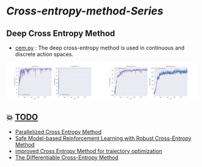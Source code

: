 # *Cross-entropy-method-Series*


## Deep Cross Entropy Method

- [cem.py](https://github.com/tinyzqh/Cross-entropy-method-Series/blob/main/cem.py) : The deep cross-entropy method is used in continuous and discrete action spaces.

<div align=center>
    <span class='gp-n'>
        <img src='https://github.com/tinyzqh/Cross-entropy-method-Series/blob/main/CartPole-v0Figure_1.png' width="250" alt="CartPole-v0"/>
        <img src='https://github.com/tinyzqh/Cross-entropy-method-Series/blob/main/HalfCheetah-v2Figure_1.png' width="250" alt="HalfCheetah-v2"/>
    </span>
</div>


## :boom: [TODO]()

- [Parallelized Cross Entropy Method](https://github.com/ADGEfficiency/cem)
- [Safe Model-based Reinforcement Learning with Robust Cross-Entropy Method](https://github.com/liuzuxin/safe-mbrl)
- [improved Cross Entropy Method for trajectory optimization](https://github.com/martius-lab/iCEM)
- [The Differentiable Cross-Entropy Method](https://github.com/facebookresearch/dcem)
